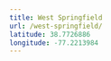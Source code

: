 ```yaml
---
title: West Springfield
url: /west-springfield/
latitude: 38.7726886
longitude: -77.2213984
---
```

